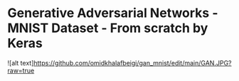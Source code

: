 # Generative Adversarial Networks - MNIST Dataset - From scratch by Keras 

![alt text]https://github.com/omidkhalafbeigi/gan_mnist/edit/main/GAN.JPG?raw=true
